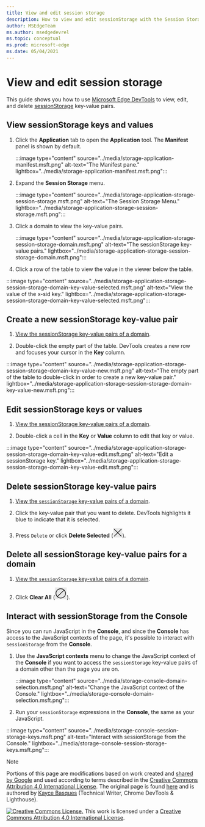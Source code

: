 ```yaml
---
title: View and edit session storage
description: How to view and edit sessionStorage with the Session Storage pane and the Console.
author: MSEdgeTeam
ms.author: msedgedevrel
ms.topic: conceptual
ms.prod: microsoft-edge
ms.date: 05/04/2021
---
```

<!-- Copyright Kayce Basques

   Licensed under the Apache License, Version 2.0 (the "License");
   you may not use this file except in compliance with the License.
   You may obtain a copy of the License at

       https://www.apache.org/licenses/LICENSE-2.0

   Unless required by applicable law or agreed to in writing, software
   distributed under the License is distributed on an "AS IS" BASIS,
   WITHOUT WARRANTIES OR CONDITIONS OF ANY KIND, either express or implied.
   See the License for the specific language governing permissions and
   limitations under the License.  -->
# View and edit session storage

This guide shows you how to use [Microsoft Edge DevTools](../../devtools-guide-chromium/index.md) to view, edit, and delete [sessionStorage](https://developer.mozilla.org/docs/Web/API/Window/sessionStorage) key-value pairs.


<!-- ====================================================================== -->
## View sessionStorage keys and values

1. Click the **Application** tab to open the **Application** tool.  The **Manifest** panel is shown by default.

   :::image type="content" source="../media/storage-application-manifest.msft.png" alt-text="The Manifest pane." lightbox="../media/storage-application-manifest.msft.png":::

1. Expand the **Session Storage** menu.

   :::image type="content" source="../media/storage-application-storage-session-storage.msft.png" alt-text="The Session Storage Menu." lightbox="../media/storage-application-storage-session-storage.msft.png":::

1. Click a domain to view the key-value pairs.

   :::image type="content" source="../media/storage-application-storage-session-storage-domain.msft.png" alt-text="The sessionStorage key-value pairs." lightbox="../media/storage-application-storage-session-storage-domain.msft.png":::

1. Click a row of the table to view the value in the viewer below the table.

:::image type="content" source="../media/storage-application-storage-session-storage-domain-key-value-selected.msft.png" alt-text="View the value of the x-sid key." lightbox="../media/storage-application-storage-session-storage-domain-key-value-selected.msft.png":::


<!-- ====================================================================== -->
## Create a new sessionStorage key-value pair

1. [View the sessionStorage key-value pairs of a domain](#view-sessionstorage-keys-and-values).

1. Double-click the empty part of the table.  DevTools creates a new row and focuses your cursor in the **Key** column.

:::image type="content" source="../media/storage-application-storage-session-storage-domain-key-value-new.msft.png" alt-text="The empty part of the table to double-click in order to create a new key-value pair." lightbox="../media/storage-application-storage-session-storage-domain-key-value-new.msft.png":::


<!-- ====================================================================== -->
## Edit sessionStorage keys or values

1. [View the sessionStorage key-value pairs of a domain](#view-sessionstorage-keys-and-values).

1. Double-click a cell in the **Key** or **Value** column to edit that key or value.

:::image type="content" source="../media/storage-application-storage-session-storage-domain-key-value-edit.msft.png" alt-text="Edit a sessionStorage key." lightbox="../media/storage-application-storage-session-storage-domain-key-value-edit.msft.png":::


<!-- ====================================================================== -->
## Delete sessionStorage key-value pairs

1. [View the `sessionStorage` key-value pairs of a domain](#view-sessionstorage-keys-and-values).

1. Click the key-value pair that you want to delete.  DevTools highlights it blue to indicate that it is selected.

1. Press `Delete` or click **Delete Selected** (![Delete Selected.](../media/delete-icon.msft.png)).


<!-- ====================================================================== -->
## Delete all sessionStorage key-value pairs for a domain

1. [View the `sessionStorage` key-value pairs of a domain](#view-sessionstorage-keys-and-values).

1. Click **Clear All** (![Clear All.](../media/clear-icon.msft.png)).


<!-- ====================================================================== -->
## Interact with sessionStorage from the Console

Since you can run JavaScript in the **Console**, and since the **Console** has access to the JavaScript contexts of the page, it's possible to interact with `sessionStorage` from the **Console**.

1. Use the **JavaScript contexts** menu to change the JavaScript context of the **Console** if you want to access the `sessionStorage` key-value pairs of a domain other than the page you are on.

   :::image type="content" source="../media/storage-console-domain-selection.msft.png" alt-text="Change the JavaScript context of the Console." lightbox="../media/storage-console-domain-selection.msft.png":::

1. Run your `sessionStorage` expressions in the **Console**, the same as your JavaScript.

:::image type="content" source="../media/storage-console-session-storage-keys.msft.png" alt-text="Interact with sessionStorage from the Console." lightbox="../media/storage-console-session-storage-keys.msft.png":::


<!-- ====================================================================== -->
> [!NOTE]
> Portions of this page are modifications based on work created and [shared by Google](https://developers.google.com/terms/site-policies) and used according to terms described in the [Creative Commons Attribution 4.0 International License](https://creativecommons.org/licenses/by/4.0).
> The original page is found [here](https://developers.google.com/web/tools/chrome-devtools/storage/sessionstorage) and is authored by [Kayce Basques](https://developers.google.com/web/resources/contributors#kayce-basques) (Technical Writer, Chrome DevTools \& Lighthouse).

[![Creative Commons License.](https://i.creativecommons.org/l/by/4.0/88x31.png)](https://creativecommons.org/licenses/by/4.0)
This work is licensed under a [Creative Commons Attribution 4.0 International License](https://creativecommons.org/licenses/by/4.0).
